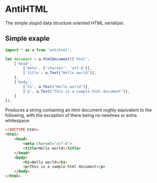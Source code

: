 # AntiHTML

The simple stupid data structure oriented HTML serializer.

## Simple exaple

```js
import * as a from 'antihtml';

let document = a.htmlDocument(['html',
    ['head',
        ['meta', {'charset': 'utf-8'}],
        ['title', a.Text("Hello world")],
    ],
    ['body',
        ['h1', a.Text("Hello world")],
        ['p', a.Text("This is a sample html document")],
    ]
]);
```

Produces a string containing an html document roghly equivalent to the following, with the exception of there being no newlines or extra whitespace:

```html
<!DOCTYPE html>
<html>
    <head>
        <meta charset="utf-8">
        <title>Hello world</title>
    </head>
    <body>
        <h1>Hello world</h1>
        <p>This is a sample html document</p>
    </body>
</html>
```
